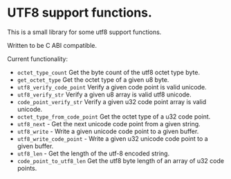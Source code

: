 # UTF8 support functions.

This is a small library for some utf8 support functions.

Written to be C ABI compatible.

Current functionality:
- `octet_type_count` Get the byte count of the utf8 octet type byte.
- `get_octet_type` Get the octet type of a given u8 byte.
- `utf8_verify_code_point` Verify a given code point is valid unicode.
- `utf8_verify_str` Verify a given u8 array is valid utf8 unicode.
- `code_point_verify_str` Verify a given u32 code point array is valid unicode.
- `octet_type_from_code_point` Get the octet type of a u32 code point.
- `utf8_next` - Get the next unicode code point from a given string.
- `utf8_write` - Write a given unicode code point to a given buffer.
- `utf8_write_code_point` - Write a given u32 unicode code point to a given buffer.
- `utf8_len` - Get the length of the utf-8 encoded string.
- `code_point_to_utf8_len` Get the utf8 byte length of an array of u32 code points.
